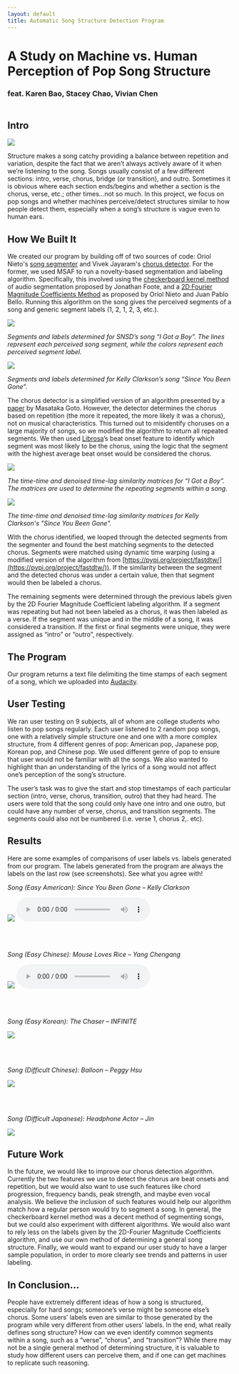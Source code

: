 ```yaml
---
layout: default
title: Automatic Song Structure Detection Program
---
```

# A Study on Machine vs. Human Perception of Pop Song Structure

### feat. Karen Bao, Stacey Chao, Vivian Chen <br/><br/>


## Intro 
<img src="images/structure.png" class="inline"/>


Structure makes a song catchy providing a balance between repetition and variation, despite the fact that we aren’t always actively aware of it when we’re listening to the song. Songs usually consist of a few different sections: intro, verse, chorus, bridge (or transition), and outro. Sometimes it is obvious where each section ends/begins and whether a section is the chorus, verse, etc.; other times…not so much. In this project, we focus on pop songs and whether machines perceive/detect structures similar to how people detect them, especially when a song’s structure is vague even to human ears.


## How We Built It

We created our program by building off of two sources of code: Oriol Nieto's [song segmenter](https://github.com/urinieto/msaf) and Vivek Jayaram's [chorus detector](https://github.com/vivjay30/pychorus). For the former, we used MSAF to run a novelty-based segmentation and labeling algorithm. Specifically, this involved using the [checkerboard kernel method](https://www.fxpal.com/publications/automatic-audio-segmentation-using-a-measure-of-audio-novelty.pdf) of audio segmentation proposed by Jonathan Foote, and a [2D Fourier Magnitude Coefficients Method](http://www.mirlab.org/conference_papers/International_Conference/ICASSP%202014/papers/p664-nieto.pdf) as proposed by Oriol Nieto and Juan Pablo Bello. Running this algorithm on the song gives the perceived segments of a song and generic segment labels (1, 2, 1, 2, 3, etc.).

<img src="images/igotaboyscreenshot.JPG" class="inline"/>
<p>
    <em>Segments and labels determined for SNSD’s song “I Got a Boy”. The lines represent each perceived song segment, while the colors represent each perceived segment label.</em>
</p>

<img src="images/sinceubeengonescreenshot.JPG" class="inline"/>
<p>
    <em>Segments and labels determined for Kelly Clarkson’s song “Since You Been Gone”.</em>
</p>


The chorus detector is a simplified version of an algorithm presented by a [paper](https://staff.aist.go.jp/m.goto/PAPER/IEEETASLP200609goto.pdf) by Masataka Goto. However, the detector determines the chorus based on repetition (the more it repeated, the more likely it was a chorus), not on musical characteristics. This turned out to misidentify choruses on a large majority of songs, so we modified the algorithm to return all repeated segments. We then used [Librosa](https://librosa.github.io/librosa/)’s beat onset feature to identify which segment was most likely to be the chorus, using the logic that the segment with the highest average beat onset would be considered the chorus. 

<img src="images/igotaboychroma.JPG" class="inline"/>
<p>
    <em>The time-time and denoised time-lag similarity matrices for “I Got a Boy”. The matrices are used to determine the repeating segments within a song.</em>
</p>

<img src="images/sinceubeengonechroma.JPG" class="inline"/>
<p>
    <em>The time-time and denoised time-lag similarity matrices for Kelly Clarkson's "Since You Been Gone".</em>
</p>



With the chorus identified, we looped through the detected segments from the segmenter and found the best matching segments to the detected chorus. Segments were matched using dynamic time warping (using a modified version of the algorithm from [https://pypi.org/project/fastdtw/](https://pypi.org/project/fastdtw/)). If the similarity between the segment and the detected chorus was under a certain value, then that segment would then be labeled a chorus.

The remaining segments were determined through the previous labels given by the 2D Fourier Magnitude Coefficient labeling algorithm. If a segment was repeating but had not been labeled as a chorus, it was then labeled as a verse. If the segment was unique and in the middle of a song, it was considered a transition. If the first or final segments were unique, they were assigned as “intro” or “outro”, respectively.



## The Program

Our program returns a text file delimiting the time stamps of each segment of a song, which we uploaded into [Audacity](https://manual.audacityteam.org/man/creating_and_selecting_labels.html). 

## User Testing

We ran user testing on 9 subjects, all of whom are college students who listen to pop songs regularly. Each user listened to 2 random pop songs, one with a relatively simple structure one and one with a more complex structure, from 4 different genres of pop: American pop, Japanese pop, Korean pop, and Chinese pop. We used different genre of pop to ensure that user would not be familiar with all the songs. We also wanted to highlight than an understanding of the lyrics of a song would not affect one’s perception of the song’s structure. 

The user’s task was to give the start and stop timestamps of each particular section (intro, verse, chorus, transition, outro) that they had heard. The users were told that the song could only have one intro and one outro, but could have any number of verse, chorus, and transition segments. The segments could also not be numbered (i.e. verse 1, chorus 2,. etc).



## Results

Here are some examples of comparisons of user labels vs. labels generated from our program. The labels generated from the program are always the labels on the last row (see screenshots). See what you agree with!

<p>
    <em>Song (Easy American): Since You Been Gone – Kelly Clarkson</em>
</p>
<img src="images/sinceubeengone_screenshot.jpg" class="inline"/>
<audio controls preload> 
    <source src="audio/sinceubeengone.mp3"></source>
    <source src="audio/sinceubeengone.ogg"></source> 
</audio>

<br/><br/>

<p>
    <em>Song (Easy Chinese): Mouse Loves Rice – Yang Chengang</em>
</p>
<img src="images/mouselovesrice_screenshot.jpg" class="inline"/>
<audio controls preload> 
    <source src="audio/mouselovesrice.mp3"></source> 
</audio>

<br/><br/>

<p>
    <em>Song (Easy Korean): The Chaser – INFINITE</em>
</p>
<img src="images/chaser_screenshot.jpg" class="inline"/>

<br/><br/>

<p>
    <em>Song (Difficult Chinese): Balloon – Peggy Hsu</em>
</p>
<img src="images/balloon_screenshot.jpg" class="inline"/>

<br/><br/>

<p>
    <em>Song (Difficult Japanese): Headphone Actor – Jin</em>
</p>

<img src="images/headphoneactor_screenshot.jpg" class="inline"/>






## Future Work

In the future, we would like to improve our chorus detection algorithm. Currently the two features we use to detect the chorus are beat onsets and repetition, but we would also want to use such features like chord progression, frequency bands, peak strength, and maybe even vocal analysis. We believe the inclusion of such features would help our algorithm match how a regular person would try to segment a song. In general, the checkerboard kernel method was a decent method of segmenting songs, but we could also experiment with different algorithms. We would also want to rely less on the labels given by the 2D-Fourier Magnitude Coefficients algorithm, and use our own method of determining a general song structure. Finally, we would want to expand our user study to have a larger sample population, in order to more clearly see trends and patterns in user labeling. 


## In Conclusion...

People have extremely different ideas of how a song is structured, especially for hard songs; someone’s verse might be someone else’s chorus. Some users’ labels even are similar to those generated by the program while very different from other users’ labels. In the end, what really defines song structure? How can we even identify common segments within a song, such as a “verse”, “chorus”, and “transition”? While there may not be a single general method of determining structure, it is valuable to study how different users can perceive them, and if one can get machines to replicate such reasoning. 

<br/><br/>
